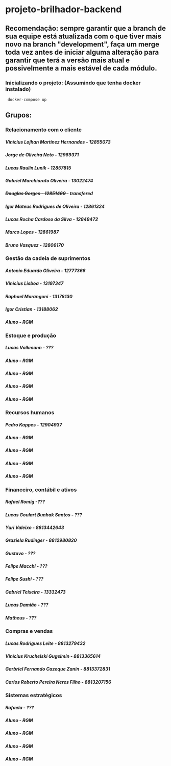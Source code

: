 # projeto-brilhador-backend

<h2> Recomendação: sempre garantir que a branch de sua equipe está atualizada com o que tiver mais novo na branch "development", faça um merge toda vez antes de iniciar alguma alteração para garantir que terá a versão mais atual e possivelmente a mais estável de cada módulo.</h2>

<h3> Inicializando o projeto: (Assumindo que tenha docker instalado)</h3>

```
 docker-compose up
```

<h2>Grupos: </h2>
  
  <h3> Relacionamento com o cliente</h3>
   <h5>Vinícius Lojhan Martinez Hernandes - 12855073</h5>
   <h5>Jorge de Oliveira Neto - 12969371</h5>
   <h5>Lucas Raulin Lunik - 12857815<h5>
   <h5>Gabriel Marchiorato Oliveira - 13022474</h5>
   <h5><s>Douglas Gorges - 12851469 </s> - transfered</h5>
   <h5>Igor Mateus Rodrigues de Oliveira - 12861324</h5>
   <h5>Lucas Rocha Cardoso da Silva - 12849472</h5>
   <h5>Marco Lopes - 12861987</h5>
   <h5>Bruno Vasquez - 12806170</h5>
  
  <h3> Gestão da cadeia de suprimentos</h3>
   <h5>Antonio Eduardo Oliveira - 12777366</h5>
   <h5> Vinícius Lisboa - 13197347 </h5>
   <h5> Raphael Marangoni - 13178130 </h5>
   <h5> Igor Cristian - 13188062 </h5>
   <h5> Aluno - RGM </h5>
  
  <h3> Estoque e produção</h3>
   <h5>Lucas Volkmann - ???</h5>
   <h5> Aluno - RGM </h5>
   <h5> Aluno - RGM </h5>
   <h5> Aluno - RGM </h5>
   <h5> Aluno - RGM </h5>
  
  <h3>  Recursos humanos</h3>
   <h5>Pedro Kappes - 12904937</h5>
   <h5> Aluno - RGM </h5>
   <h5> Aluno - RGM </h5>
   <h5> Aluno - RGM </h5>
   <h5> Aluno - RGM </h5>
  
  <h3> Financeiro, contábil e ativos</h3>
   <h5>Rafael Romig -???</h5>
   <h5>Lucas Goulart Bunhak Santos - ??? </h5>
   <h5>Yuri Valeixo - 8813442643 </h5>
   <h5>Graziela Rudinger - 8812980820 </h5>
   <h5>Gustavo - ??? </h5>
   <h5>Felipe Macchi - ???</h5>
   <h5>Felipe Sushi - ??? </h5>
   <h5>Gabriel Teixeira - 13332473 </h5>
   <h5>Lucas Damião - ??? </h5>
   <h5>Matheus - ??? </h5>
  
  <h3> Compras e vendas</h3>
   <h5>Lucas Rodrigues Leite - 8813279432</h5> 
   <h5>Vinícius Kruchelski Gugelmin - 8813365614</h5>
   <h5>Garbriel Fernando Cazeque Zanin - 8813372831</h5>
   <h5>Carlos Roberto Pereira Neres Filho - 8813207156</h5>
  
  <h3> Sistemas estratégicos</h3>
   <h5>Rafaela - ???</h5>
   <h5> Aluno - RGM </h5>
   <h5> Aluno - RGM </h5>
   <h5> Aluno - RGM </h5>
   <h5> Aluno - RGM </h5>
